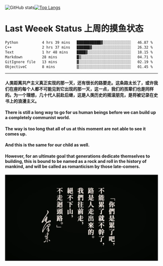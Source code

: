 ![GitHub stats](https://github-readme-stats.vercel.app/api?username=Mundanity-fc&hide=stars&count_private=true&show_icons=true&theme=prussian)[![Top Langs](https://github-readme-stats.vercel.app/api/top-langs/?username=Mundanity-fc&hide=javascript,html,css,blade&layout=compact&theme=prussian)](https://github.com/anuraghazra/github-readme-stats)

# Last Weeek Status 上周的摸鱼状态
<!--START_SECTION:waka-->

```text
Python           4 hrs 39 mins   ███████████▓░░░░░░░░░░░░░   46.87 %
C++              2 hrs 37 mins   ██████▓░░░░░░░░░░░░░░░░░░   26.32 %
Text             1 hr 48 mins    ████▓░░░░░░░░░░░░░░░░░░░░   18.15 %
Markdown         28 mins         █▒░░░░░░░░░░░░░░░░░░░░░░░   04.71 %
GitIgnore file   13 mins         ▓░░░░░░░░░░░░░░░░░░░░░░░░   02.19 %
ObjectiveC       8 mins          ▒░░░░░░░░░░░░░░░░░░░░░░░░   01.45 %
```

<!--END_SECTION:waka-->

---

#### 人类距离共产主义真正实现的那一天，还有很长的路要走。这条路太长了，或许我们在座的每个人都不可能见到它出现的那一天，这一点，我们的孩辈们也是同样的。为一个理想，几十代人前赴后继，这是人类历史的摇滚朋克，是将被记录在史书上的浪漫主义。

#### There is still a long way to go for us human beings before we can build up a completely communist world.
#### The way is too long that all of us at this moment are not able to see it comes up.
#### And this is the same for our child as well.
#### However, for an ultimate goal that generations dedicate themselves to building, this is bound to be named as a rock and roll in the history of mankind, and will be called as romanticism by those late-comers.

![HeSays](./HeSays.webp)
